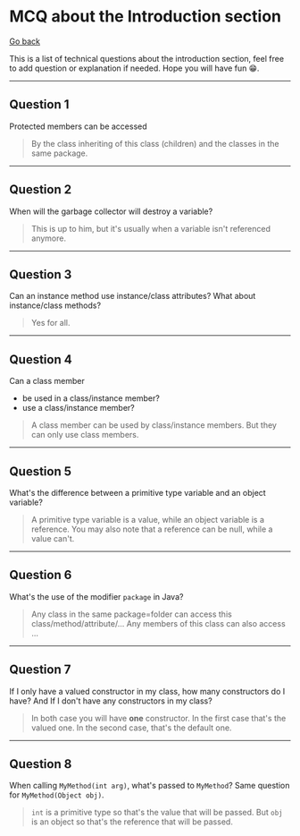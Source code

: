 # MCQ about the Introduction section

[Go back](../../index.md#vocabulary)

This is a list of technical questions about the introduction section, feel free to add question or explanation if needed. Hope you will have fun 😁.

<hr class="sl">

## Question 1

Protected members can be accessed

<blockquote class="spoiler">
By the class inheriting of this class (children) and the classes in the same package.
</blockquote>

<hr class="sr">

## Question 2

When will the garbage collector will destroy a variable?

<blockquote class="spoiler">
This is up to him, but it's usually when a variable isn't referenced anymore.
</blockquote>

<hr class="sl">

## Question 3

Can an instance method use instance/class attributes? What about instance/class methods?

<blockquote class="spoiler">
Yes for all.
</blockquote>

<hr class="sr">

## Question 4

Can a class member

* be used in a class/instance member?
* use a class/instance member?

<blockquote class="spoiler">
A class member can be used by class/instance members. But they can only use class members.
</blockquote>

<hr class="sl">

## Question 5

What's the difference between a primitive type variable and an object variable?

<blockquote class="spoiler">
A primitive type variable is a value, while an object variable is a reference. You may also note that a reference can be null, while a value can't.
</blockquote>

<hr class="sr">

## Question 6

What's the use of the modifier `package` in Java?

<blockquote class="spoiler">
Any class in the same package=folder can access this class/method/attribute/... Any members of this class can also access ...
</blockquote>

<hr class="sl">

## Question 7

If I only have a valued constructor in my class, how many constructors do I have? And If I don't have any constructors in my class?

<blockquote class="spoiler">
In both case you will have <b>one</b> constructor. In the first case that's the valued one. In the second case, that's the default one.
</blockquote>

<hr class="sr">

## Question 8

When calling `MyMethod(int arg)`, what's passed to `MyMethod`? Same question for `MyMethod(Object obj)`.

<blockquote class="spoiler">
<code>int</code> is a primitive type so that's the value that will be passed. But <code>obj</code> is an object so that's the reference that will be passed.
</blockquote>